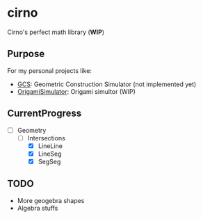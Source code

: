 # cirno

Cirno's perfect math library (**WIP**)

## Purpose

For my personal projects like:

- [GCS](https://github.com/Big-BlueBerry/GCS): Geometric Construction Simulator (not implemented yet)
- [OrigamiSimulator](https://github.com/20chan/OrigamiSimulator): Origami simultor (WIP)

## CurrentProgress

- [ ] Geometry
  - [ ] Intersections
    - [x] LineLine
    - [x] LineSeg
    - [x] SegSeg

## TODO

- More geogebra shapes
- Algebra stuffs

